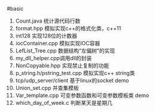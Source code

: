 #basic
1. Count.java       统计源代码行数
2. format.hpp       模拟实现c++的格式化类，c++11
3. int128           实现128位的计数器
4. iocContainer.cpp 模拟实现IOC容器
5. LefList_Tree.cpp 数据结构“左偏树”的实现
6. my_dll_helper.cpp调用dll的封装
7. NonCopyable.hpp  实现禁止复制的功能
8. p_string.h/pstring_test.cpp  模拟实现c++ string类
9. tcp/udp_server/client 基于linux的socket demo
10. Union_set.cpp     并查集模板
11. Var_template.cpp 可变参数函数和可变参数模板类 demo
12. which_day_of_week.c 判断某天是星期几
